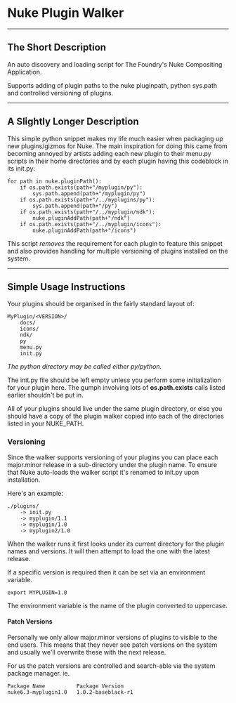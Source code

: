 Nuke Plugin Walker
==================

***

## The Short Description


An auto discovery and loading script for The Foundry's Nuke Compositing Application. 

Supports adding of plugin paths to the nuke pluginpath, python sys.path and controlled versioning of plugins. 

***

## A Slightly Longer Description

This simple python snippet makes my life much easier when packaging up new plugins/gizmos for Nuke. The main inspiration for doing this came from becoming annoyed by artists adding each new plugin to their menu.py scripts in their home directories and by each plugin having this codeblock in its init.py:

    for path in nuke.pluginPath():
        if os.path.exists(path+"/myplugin/py"):
            sys.path.append(path+"/myplugin/py")
        if os.path.exists(path+"/../myplugins/py"):
            sys.path.append(path+"/py")
        if os.path.exists(path+"/../myplugin/ndk"):
            nuke.pluginAddPath(path+"/ndk")
        if os.path.exists(path+"/../myplugin/icons"):         
            nuke.pluginAddPath(path+"/icons")

This script *removes* the requirement for each plugin to feature this snippet and also provides handling for multiple versioning of plugins installed on the system. 

***

## Simple Usage Instructions

Your plugins should be organised in the fairly standard layout of:

    MyPlugin/<VERSION>/
        docs/
        icons/
        ndk/
        py       
        menu.py
        init.py
      
*The python directory may be called either py/python.*

The init.py file should be left empty unless you perform some initialization for your plugin here. The gumph involving lots of **os.path.exists** calls listed earlier shouldn't be put in. 

All of your plugins should live under the same plugin directory, or else you should have a copy of the plugin walker copied into each of the directories listed in your NUKE_PATH.

### Versioning

Since the walker supports versioning of your plugins you can place each major.minor release in a sub-directory under the plugin name. To ensure that Nuke auto-loads the walker script it's renamed to init.py upon installation.

Here's an example:

    ./plugins/
        -> init.py
        -> myplugin/1.1   
        -> myplugin/1.0   
        -> myplugin2/1.0    

When the walker runs it first looks under its current directory for the plugin names and versions. It will then attempt to load the one with the latest release. 

If a specific version is required then it can be set via an environment variable.

    export MYPLUGIN=1.0

The environment variable is the name of the plugin converted to uppercase.

#### Patch Versions

Personally we only allow major.minor versions of plugins to visible to the end users. This means that they never see patch versions on the system and usually we'll overwrite these with the next release.

For us the patch versions are controlled and search-able via the system package manager. ie.

    Package Name          Package Version
    nuke6.3-myplugin1.0   1.0.2-baseblack-r1

